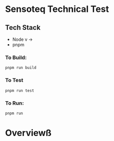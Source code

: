 # Sensoteq Technical Test


## Tech Stack
- Node v ->
- pnpm


### To Build:
```
pnpm run build
```

### To Test
```
pnpm run test
```


### To Run:
```
pnpm run 
```



# Overviewß